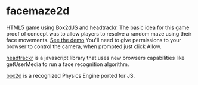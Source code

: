 facemaze2d
==========

HTML5 game using Box2dJS and headtrackr. The basic idea for this game proof of concept was to allow players to resolve a random maze using their face movements. [See the demo](http://cortezcristian.com/facemaze2d/) You'll need to give permissions to your browser to control the camera, when prompted just click Allow.

[headtrackr](https://github.com/auduno/headtrackr/) is a javascript library that uses new browsers capabilities like getUserMedia to run a face recognition algorithm.


[box2d](http://box2d-js.sourceforge.net/) is a recognized Physics Engine ported for JS.






